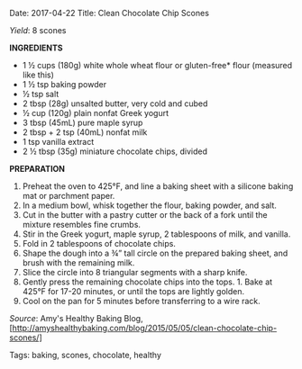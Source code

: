 Date: 2017-04-22
Title: Clean Chocolate Chip Scones

*Yield*: 8 scones

__INGREDIENTS__

* 1 ½ cups (180g) white whole wheat flour or gluten-free* flour (measured like this)
* 1 ½ tsp baking powder
* ½ tsp salt
* 2 tbsp (28g) unsalted butter, very cold and cubed
* ½ cup (120g) plain nonfat Greek yogurt
* 3 tbsp (45mL) pure maple syrup
* 2 tbsp + 2 tsp (40mL) nonfat milk
* 1 tsp vanilla extract
* 2 ½ tbsp (35g) miniature chocolate chips, divided

__PREPARATION__

1. Preheat the oven to 425°F, and line a baking sheet with a silicone baking mat or parchment paper.
1. In a medium bowl, whisk together the flour, baking powder, and salt. 
1. Cut in the butter with a pastry cutter or the back of a fork until the mixture resembles fine crumbs. 
1. Stir in the Greek yogurt, maple syrup, 2 tablespoons of milk, and vanilla. 
1. Fold in 2 tablespoons of chocolate chips.
1. Shape the dough into a ¾” tall circle on the prepared baking sheet, and brush with the remaining milk. 
1. Slice the circle into 8 triangular segments with a sharp knife. 
1. Gently press the remaining chocolate chips into the tops. 1. Bake at 425°F for 17-20 minutes, or until the tops are lightly golden. 
1. Cool on the pan for 5 minutes before transferring to a wire rack.

*Source*: Amy's Healthy Baking Blog, [http://amyshealthybaking.com/blog/2015/05/05/clean-chocolate-chip-scones/]

Tags: baking, scones, chocolate, healthy